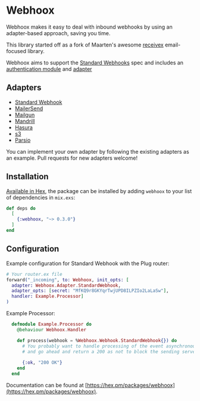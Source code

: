 # Webhoox

Webhoox makes it easy to deal with inbound webhooks by using an adapter-based approach, saving you time.

This library started off as a fork of Maarten's awesome [receivex](https://github.com/maartenvanvliet/receivex) email-focused library.

Webhoox aims to support the [Standard Webhooks](https://www.standardwebhooks.com/) spec and includes an [authentication module](./lib/webhoox/authentication/standard_webhook.ex) and [adapter](./lib/webhoox/adapters/standard_webhook.ex)

## Adapters

- [Standard Webhook](./lib/webhoox/adapters/standard_webhook.ex)
- [MailerSend](./lib/webhoox/adapters/mailersend.ex)
- [Mailgun](./lib/webhoox/adapters/mailgun.ex)
- [Mandrill](./lib/webhoox/adapters/mandrill.ex)
- [Hasura](./lib/webhoox/adapters/hasura.ex)
- [s3](./lib/webhoox/adapters/s3.ex)
- [Parsio](./lib/webhoox/adapters/parsio.ex)

You can implement your own adapter by following the existing adapters as an example. Pull requests for new adapters welcome!

## Installation

[Available in Hex](https://hex.pm/packages/webhoox), the package can be installed
by adding `webhoox` to your list of dependencies in `mix.exs`:

```elixir
def deps do
  [
    {:webhoox, "~> 0.3.0"}
  ]
end
```

## Configuration

Example configuration for Standard Webhook with the Plug router:

```elixir
# Your router.ex file
forward("_incoming", to: Webhoox, init_opts: [
  adapter: Webhoox.Adapter.StandardWebhook,
  adapter_opts: [secret: "MfKQ9r8GKYqrTwjUPD8ILPZIo2LaLaSw"],
  handler: Example.Processor]
)
```

Example Processor:

```elixir
  defmodule Example.Processor do
    @behaviour Webhoox.Handler

    def process(webhook = %Webhoox.Webhook.StandardWebhook{}) do
      # You probably want to handle processing of the event asynchronously
      # and go ahead and return a 200 as not to block the sending server
      
      {:ok, "200 OK"}
    end
  end
```

Documentation can be found at [https://hex.pm/packages/webhoox](https://hex.pm/packages/webhoox).

